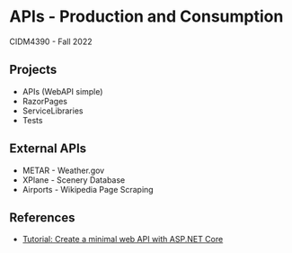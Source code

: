 # APIs - Production and Consumption

CIDM4390 - Fall 2022

## Projects
* APIs (WebAPI simple)
* RazorPages
* ServiceLibraries
* Tests

## External APIs
* METAR - Weather.gov
* XPlane - Scenery Database
* Airports - Wikipedia Page Scraping

## References
* [Tutorial: Create a minimal web API with ASP.NET Core](https://learn.microsoft.com/en-us/aspnet/core/tutorials/min-web-api?view=aspnetcore-6.0&tabs=visual-studio-code)